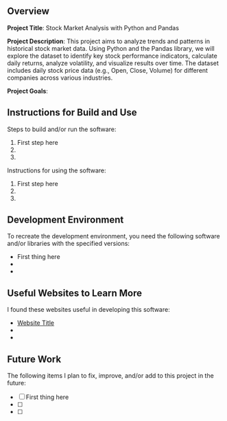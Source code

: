 ## Overview

**Project Title**: Stock Market Analysis with Python and Pandas

**Project Description**: This project aims to analyze trends and patterns in historical stock market data. Using Python and the Pandas library, we will explore the dataset to identify key stock performance indicators, calculate daily returns, analyze volatility, and visualize results over time. The dataset includes daily stock price data (e.g., Open, Close, Volume) for different companies across various industries.

**Project Goals**:

## Instructions for Build and Use

Steps to build and/or run the software:

1. First step here
2.
3.

Instructions for using the software:

1. First step here
2.
3.

## Development Environment 

To recreate the development environment, you need the following software and/or libraries with the specified versions:

* First thing here
*
*

## Useful Websites to Learn More

I found these websites useful in developing this software:

* [Website Title](Link)
*
*

## Future Work

The following items I plan to fix, improve, and/or add to this project in the future:

* [ ] First thing here
* [ ]
* [ ]
